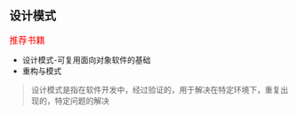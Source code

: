 ## 设计模式
<font color="red" face=Monaco size=3>   推荐书籍 </font>
+ 设计模式-可复用面向对象软件的基础
+ 重构与模式

[](https://blog.sciencenet.cn/blog-414166-562616.html)

> 设计模式是指在软件开发中，经过验证的，用于解决在特定环境下，重复出现的，特定问题的解决


